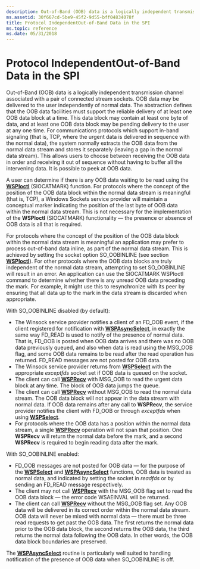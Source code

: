```yaml
---
description: Out-of-Band (OOB) data is a logically independent transmission channel associated with a pair of connected stream sockets.
ms.assetid: 30f667cd-5be9-45f2-9d55-bff04834078f
title: Protocol IndependentOut-of-Band Data in the SPI
ms.topic: reference
ms.date: 05/31/2018
---
```


# Protocol IndependentOut-of-Band Data in the SPI

Out-of-Band (OOB) data is a logically independent transmission channel associated with a pair of connected stream sockets. OOB data may be delivered to the user independently of normal data. The abstraction defines that the OOB data facilities must support the reliable delivery of at least one OOB data block at a time. This data block may contain at least one byte of data, and at least one OOB data block may be pending delivery to the user at any one time. For communications protocols which support in-band signaling (that is, TCP, where the urgent data is delivered in sequence with the normal data), the system normally extracts the OOB data from the normal data stream and stores it separately (leaving a gap in the normal data stream). This allows users to choose between receiving the OOB data in order and receiving it out of sequence without having to buffer all the intervening data. It is possible to peek at OOB data.

A user can determine if there is any OOB data waiting to be read using the [**WSPIoctl**](/previous-versions/windows/hardware/network/ff566296(v=vs.85)) (SIOCATMARK) function. For protocols where the concept of the position of the OOB data block within the normal data stream is meaningful (that is, TCP), a Windows Sockets service provider will maintain a conceptual marker indicating the position of the last byte of OOB data within the normal data stream. This is not necessary for the implementation of the **WSPIoctl** (SIOCATMARK) functionality — the presence or absence of OOB data is all that is required.

For protocols where the concept of the position of the OOB data block within the normal data stream is meaningful an application may prefer to process out-of-band data inline, as part of the normal data stream. This is achieved by setting the socket option SO\_OOBINLINE (see section [**WSPIoctl**](/previous-versions/windows/hardware/network/ff566296(v=vs.85))). For other protocols where the OOB data blocks are truly independent of the normal data stream, attempting to set SO\_OOBINLINE will result in an error. An application can use the SIOCATMARK WSPIoctl command to determine whether there is any unread OOB data preceding the mark. For example, it might use this to resynchronize with its peer by ensuring that all data up to the mark in the data stream is discarded when appropriate.

With SO\_OOBINLINE disabled (by default):

-   The Winsock service provider notifies a client of an FD\_OOB event, if the client registered for notification with [**WSPAsyncSelect**](/previous-versions/windows/desktop/legacy/ms742267(v=vs.85)), in exactly the same way FD\_READ is used to notify of the presence of normal data. That is, FD\_OOB is posted when OOB data arrives and there was no OOB data previously queued, and also when data is read using the MSG\_OOB flag, and some OOB data remains to be read after the read operation has returned. FD\_READ messages are not posted for OOB data.
-   The Winsock service provider returns from [**WSPSelect**](/previous-versions/windows/desktop/legacy/ms742289(v=vs.85)) with the appropriate *exceptfds* socket set if OOB data is queued on the socket.
-   The client can call [**WSPRecv**](/previous-versions/windows/hardware/network/ff566309(v=vs.85)) with MSG\_OOB to read the urgent data block at any time. The block of OOB data jumps the queue.
-   The client can call [**WSPRecv**](/previous-versions/windows/hardware/network/ff566309(v=vs.85)) without MSG\_OOB to read the normal data stream. The OOB data block will not appear in the data stream with normal data. If OOB data remains after any call to **WSPRecv**, the service provider notifies the client with FD\_OOB or through *exceptfds* when using [**WSPSelect**](/previous-versions/windows/desktop/legacy/ms742289(v=vs.85)).
-   For protocols where the OOB data has a position within the normal data stream, a single [**WSPRecv**](/previous-versions/windows/hardware/network/ff566309(v=vs.85)) operation will not span that position. One **WSPRecv** will return the normal data before the mark, and a second **WSPRecv** is required to begin reading data after the mark.

With SO\_OOBINLINE enabled:

-   FD\_OOB messages are not posted for OOB data — for the purpose of the [**WSPSelect**](/previous-versions/windows/desktop/legacy/ms742289(v=vs.85)) and [**WSPAsyncSelect**](/previous-versions/windows/desktop/legacy/ms742267(v=vs.85)) functions, OOB data is treated as normal data, and indicated by setting the socket in *readfds* or by sending an FD\_READ message respectively.
-   The client may not call [**WSPRecv**](/previous-versions/windows/hardware/network/ff566309(v=vs.85)) with the MSG\_OOB flag set to read the OOB data block — the error code WSAEINVAL will be returned.
-   The client can call [**WSPRecv**](/previous-versions/windows/hardware/network/ff566309(v=vs.85)) without the MSG\_OOB flag set. Any OOB data will be delivered in its correct order within the normal data stream. OOB data will never be mixed with normal data — there must be three read requests to get past the OOB data. The first returns the normal data prior to the OOB data block, the second returns the OOB data, the third returns the normal data following the OOB data. In other words, the OOB data block boundaries are preserved.

The [**WSPAsyncSelect**](/previous-versions/windows/desktop/legacy/ms742267(v=vs.85)) routine is particularly well suited to handling notification of the presence of OOB data when SO\_OOBINLINE is off.

 

 
